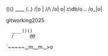 ()()          ____
(..)         /|o  |
/\/\        /o|  o|
c\db/o...  /o_|_o_|

gitworking2025

      ____()()
      /      @@
`~~~~~\_;m__m._>o  